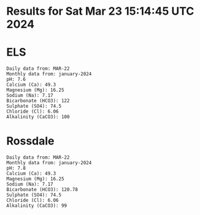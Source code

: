 # Results for Sat Mar 23 15:14:45 UTC 2024
# ELS
```
Daily data from: MAR-22
Monthly data from: january-2024
pH: 7.6
Calcium (Ca): 49.3
Magnesium (Mg): 16.25
Sodium (Na): 7.17
Bicarbonate (HCO3): 122
Sulphate (SO4): 74.5
Chloride (Cl): 6.06
Alkalinity (CaCO3): 100
```
# Rossdale
```
Daily data from: MAR-22
Monthly data from: january-2024
pH: 7.8
Calcium (Ca): 49.3
Magnesium (Mg): 16.25
Sodium (Na): 7.17
Bicarbonate (HCO3): 120.78
Sulphate (SO4): 74.5
Chloride (Cl): 6.06
Alkalinity (CaCO3): 99
```
